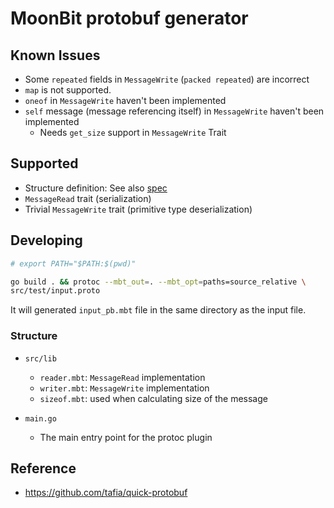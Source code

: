 # MoonBit protobuf generator

## Known Issues

- Some `repeated` fields in `MessageWrite` (`packed repeated`) are incorrect
- `map` is not supported.
- `oneof` in `MessageWrite` haven't been implemented
- `self` message (message referencing itself) in `MessageWrite` haven't been implemented
    - Needs `get_size` support in `MessageWrite` Trait


## Supported

- Structure definition: See also [spec](doc/spec.md)
- `MessageRead` trait (serialization)
- Trivial `MessageWrite` trait (primitive type deserialization)



## Developing

```sh
# export PATH="$PATH:$(pwd)"

go build . && protoc --mbt_out=. --mbt_opt=paths=source_relative \
src/test/input.proto
```

It will generated `input_pb.mbt` file in the same directory as the input file.

### Structure

- `src/lib`
    - `reader.mbt`: `MessageRead` implementation
    - `writer.mbt`: `MessageWrite` implementation
    - `sizeof.mbt`: used when calculating size of the message

- `main.go`
    - The main entry point for the protoc plugin

## Reference

- https://github.com/tafia/quick-protobuf